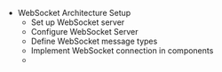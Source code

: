 - WebSocket Architecture Setup
	- Set up WebSocket server
	- Configure WebSocket Server
	- Define WebSocket message types
	- Implement WebSocket connection in components
	- 


<!--stackedit_data:
eyJoaXN0b3J5IjpbLTE2NjM4ODY3NzUsNDk3ODE4ODEwXX0=
-->